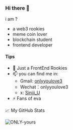 ### Hi there 👋

i am ?

- a web3 rookies
- meme coin lover
- blockchain student
- frontend developer

#### Tips

- 🔭 Just a FrontEnd Rookies
- 📫 you can find me in:
  - Gmail: [onlyyoulove3](onlyyoulove3@gmail.com)
  - Wechat：onlyyoulove3
  - x: [Siniji_U](https://x.com/@Siniji_U)
- ⚡ Fans of eva




📈 My GitHub Stats

<p> <img src="https://github-readme-stats.vercel.app/api?username=ONLY-yours&show_icons=true&theme=gotham" alt="ONLY-yours" />

